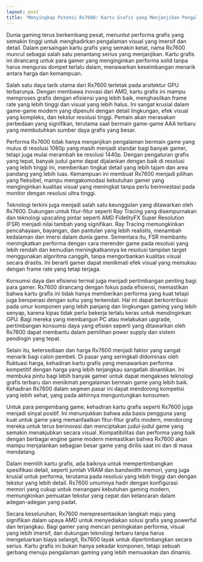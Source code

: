 ```yaml
---
layout: post
title: "Menyingkap Potensi Rx7600: Kartu Grafis yang Menjanjikan Pengalaman Gaming Optimal"
---
```


Dunia gaming terus berkembang pesat, menuntut performa grafis yang semakin tinggi untuk menghadirkan pengalaman visual yang imersif dan detail. Dalam persaingan kartu grafis yang semakin ketat, nama Rx7600 muncul sebagai salah satu penantang serius yang menjanjikan. Kartu grafis ini dirancang untuk para gamer yang menginginkan performa solid tanpa harus menguras dompet terlalu dalam, menawarkan keseimbangan menarik antara harga dan kemampuan.

Salah satu daya tarik utama dari Rx7600 terletak pada arsitektur GPU terbarunya. Dengan membawa inovasi dari AMD, kartu grafis ini mampu memproses grafis dengan efisiensi yang lebih baik, menghasilkan frame rate yang lebih tinggi dan visual yang lebih halus. Ini sangat krusial dalam game-game modern yang dipenuhi dengan detail lingkungan, efek visual yang kompleks, dan tekstur resolusi tinggi. Pemain akan merasakan perbedaan yang signifikan, terutama saat bermain game-game AAA terbaru yang membutuhkan sumber daya grafis yang besar.

Performa Rx7600 tidak hanya menjanjikan pengalaman bermain game yang mulus di resolusi 1080p yang masih menjadi standar bagi banyak gamer, tetapi juga mulai merambah ke resolusi 1440p. Dengan pengaturan grafis yang tepat, banyak judul game dapat dijalankan dengan baik di resolusi yang lebih tinggi ini, memberikan tingkat detail yang lebih tajam dan area pandang yang lebih luas. Kemampuan ini membuat Rx7600 menjadi pilihan yang fleksibel, mampu mengakomodasi kebutuhan gamer yang menginginkan kualitas visual yang meningkat tanpa perlu berinvestasi pada monitor dengan resolusi ultra tinggi.

Teknologi terkini juga menjadi salah satu keunggulan yang ditawarkan oleh Rx7600. Dukungan untuk fitur-fitur seperti Ray Tracing yang disempurnakan dan teknologi upscaling pintar seperti AMD FidelityFX Super Resolution (FSR) menjadi nilai tambah yang signifikan. Ray Tracing memungkinkan pencahayaan, bayangan, dan pantulan yang lebih realistis, menambah kedalaman dan imersi dalam dunia game. Sementara itu, FSR membantu meningkatkan performa dengan cara merender game pada resolusi yang lebih rendah dan kemudian meningkatkannya ke resolusi tampilan target menggunakan algoritma canggih, tanpa mengorbankan kualitas visual secara drastis. Ini berarti gamer dapat menikmati efek visual yang memukau dengan frame rate yang tetap terjaga.

Konsumsi daya dan efisiensi termal juga menjadi pertimbangan penting bagi para gamer. Rx7600 dirancang dengan fokus pada efisiensi, memastikan bahwa kartu grafis ini tidak hanya memberikan performa yang kuat tetapi juga beroperasi dengan suhu yang terkendali. Hal ini dapat berkontribusi pada umur komponen yang lebih panjang dan lingkungan gaming yang lebih senyap, karena kipas tidak perlu bekerja terlalu keras untuk mendinginkan GPU. Bagi mereka yang membangun PC atau melakukan upgrade, pertimbangan konsumsi daya yang efisien seperti yang ditawarkan oleh Rx7600 dapat membantu dalam pemilihan power supply dan sistem pendingin yang tepat.

Selain itu, ketersediaan dan harga Rx7600 menjadi faktor yang sangat menarik bagi calon pembeli. Di pasar yang seringkali didominasi oleh fluktuasi harga, kehadiran kartu grafis yang menawarkan performa kompetitif dengan harga yang lebih terjangkau sangatlah dinantikan. Ini membuka pintu bagi lebih banyak gamer untuk dapat mengakses teknologi grafis terbaru dan menikmati pengalaman bermain game yang lebih baik. Kehadiran Rx7600 dalam segmen pasar ini dapat mendorong kompetisi yang lebih sehat, yang pada akhirnya menguntungkan konsumen.

Untuk para pengembang game, kehadiran kartu grafis seperti Rx7600 juga menjadi sinyal positif. Ini menunjukkan bahwa ada basis pengguna yang kuat untuk game yang memanfaatkan fitur-fitur grafis modern, mendorong mereka untuk terus berinovasi dan menciptakan judul-judul game yang semakin menakjubkan secara visual. Kompatibilitas dan performa yang baik dengan berbagai engine game modern memastikan bahwa Rx7600 akan mampu menjalankan sebagian besar game yang dirilis saat ini dan di masa mendatang.

Dalam memilih kartu grafis, ada baiknya untuk mempertimbangkan spesifikasi detail, seperti jumlah VRAM dan bandwidth memori, yang juga krusial untuk performa, terutama pada resolusi yang lebih tinggi dan dengan tekstur yang lebih detail. Rx7600 umumnya hadir dengan konfigurasi memori yang cukup untuk menangani kebutuhan gaming modern, memungkinkan pemuatan tekstur yang cepat dan kelancaran dalam adegan-adegan yang padat.

Secara keseluruhan, Rx7600 merepresentasikan langkah maju yang signifikan dalam upaya AMD untuk menyediakan solusi grafis yang powerful dan terjangkau. Bagi gamer yang mencari peningkatan performa, visual yang lebih imersif, dan dukungan teknologi terbaru tanpa harus mengeluarkan biaya selangit, Rx7600 layak untuk dipertimbangkan secara serius. Kartu grafis ini bukan hanya sekadar komponen, tetapi sebuah gerbang menuju pengalaman gaming yang lebih memuaskan dan dinamis.
